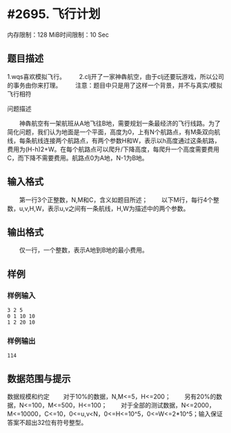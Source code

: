 # #2695. 飞行计划

内存限制：128 MiB时间限制：10 Sec

## 题目描述

1.wqs喜欢模拟飞行。
　　2.clj开了一家神犇航空，由于clj还要玩游戏，所以公司的事务由你来打理。
　　注意：题目中只是用了这样一个背景，并不与真实/模拟飞行相符

问题描述

　　神犇航空有一架航班从A地飞往B地，需要规划一条最经济的飞行线路。为了简化问题，我们认为地面是一个平面，高度为0，上有N个航路点，有M条双向航线，每条航线连接两个航路点，有两个参数H和W，表示以h高度通过这条航路，费用为(H-h)2+W。在每个航路点可以爬升/下降高度，每爬升一个高度需要费用C，而下降不需要费用。航路点0为A地，N-1为B地。

## 输入格式

　　第一行3个正整数，N,M和C，含义如题目所述；
　　以下M行，每行4个整数，u,v,H,W，表示u,v之间有一条航线，H,W为描述中的两个参数。

## 输出格式

　　仅一行，一个整数，表示A地到B地的最小费用。

## 样例

### 样例输入

    
    3 2 5
    0 1 10 10
    1 2 20 10
    
    
    

### 样例输出

    
    114
    
    
    

## 数据范围与提示

数据规模和约定
　　对于10%的数据，N,M<=5，H<=200；
　　另有20%的数据，N<=100，M<=500，H<=100；
　　对于全部的测试数据，N<=2000，M<=10000，C<=10，0<=u,v<N，0<=H<=10^5，0<=W<=2*10^5；输入保证答案不超出32位有符号整型。
